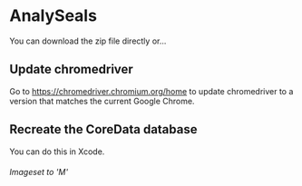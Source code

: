 # AnalySeals
You can download the zip file directly or...

## Update chromedriver
Go to https://chromedriver.chromium.org/home to update chromedriver to a version that matches the current Google Chrome.

## Recreate the CoreData database
You can do this in Xcode.

###### Imageset to 'M'

